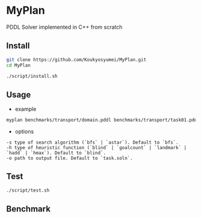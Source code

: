 # MyPlan

PDDL Solver implemented in C++ from scratch

## Install

```bash
git clone https://github.com/Koukyosyumei/MyPlan.git
cd MyPlan

./script/install.sh
```

## Usage

- example
```bash
myplan benchmarks/transport/domain.pddl benchmarks/transport/task01.pddl
```

- options
```
-s type of search algorithm (`bfs` | `astar`). Default to `bfs`.
-h type of heuristic function (`blind` | `goalcount` | `landmark` | `hadd` | `hmax`). Default to `blind`.
-o path to output file. Default to `task.soln`.
```
## Test

```bash
./script/test.sh
```

## Benchmark
